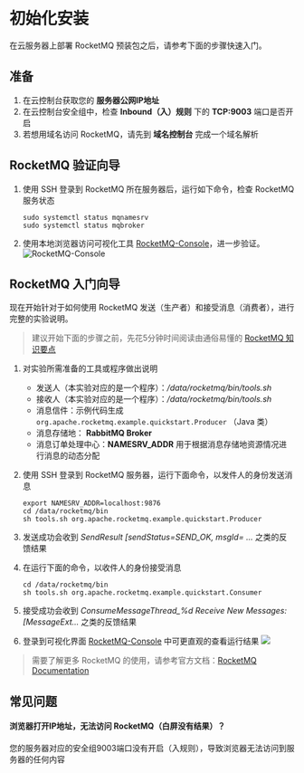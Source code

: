 # 初始化安装

在云服务器上部署 RocketMQ 预装包之后，请参考下面的步骤快速入门。

## 准备

1. 在云控制台获取您的 **服务器公网IP地址** 
2. 在云控制台安全组中，检查 **Inbound（入）规则** 下的 **TCP:9003** 端口是否开启
3. 若想用域名访问 RocketMQ，请先到 **域名控制台** 完成一个域名解析

## RocketMQ 验证向导

1. 使用 SSH 登录到 RocketMQ 所在服务器后，运行如下命令，检查 RocketMQ 服务状态
   ```
   sudo systemctl status mqnamesrv
   sudo systemctl status mqbroker
   ```
2. 使用本地浏览器访问可视化工具 [RocketMQ-Console](/zh/solution-gui.md)，进一步验证。
   ![RocketMQ-Console](https://libs.websoft9.com/Websoft9/DocsPicture/zh/rocketmq/rocketmq-console-websoft9.png)

## RocketMQ 入门向导

现在开始针对于如何使用 RocketMQ 发送（生产者）和接受消息（消费者），进行完整的实验说明。  

> 建议开始下面的步骤之前，先花5分钟时间阅读由通俗易懂的 [RocketMQ 知识要点](/zh/solution-study.md) 

1. 对实验所需准备的工具或程序做出说明

   * 发送人（本实验对应的是一个程序）：*/data/rocketmq/bin/tools.sh*
   * 接收人（本实验对应的是一个程序）：*/data/rocketmq/bin/tools.sh*
   * 消息信件：示例代码生成 `org.apache.rocketmq.example.quickstart.Producer` （Java 类）
   * 消息存储地： **RabbitMQ Broker**
   * 消息订单处理中心：**NAMESRV_ADDR** 用于根据消息存储地资源情况进行消息的动态分配

2. 使用 SSH 登录到 RocketMQ 服务器，运行下面命令，以发件人的身份发送消息
   ```
   export NAMESRV_ADDR=localhost:9876
   cd /data/rocketmq/bin
   sh tools.sh org.apache.rocketmq.example.quickstart.Producer
   ```

3. 发送成功会收到 *SendResult [sendStatus=SEND_OK, msgId= ...* 之类的反馈结果

4. 在运行下面的命令，以收件人的身份接受消息
   ```
   cd /data/rocketmq/bin
   sh tools.sh org.apache.rocketmq.example.quickstart.Consumer
   ```
5. 接受成功会收到 *ConsumeMessageThread_%d Receive New Messages: [MessageExt...* 之类的反馈结果

6. 登录到可视化界面 [RocketMQ-Console](/zh/solution-gui.md) 中可更直观的查看运行结果
   ![](https://libs.websoft9.com/Websoft9/DocsPicture/zh/rocketmq/rocketmq-send-websoft9.png)

> 需要了解更多 RocketMQ 的使用，请参考官方文档：[RocketMQ Documentation](http://rocketmq.apache.org/docs/quick-start/)

## 常见问题

#### 浏览器打开IP地址，无法访问 RocketMQ（白屏没有结果）？

您的服务器对应的安全组9003端口没有开启（入规则），导致浏览器无法访问到服务器的任何内容
